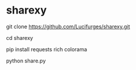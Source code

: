 # sharexy

git clone https://github.com/Lucifurges/sharexy.git

cd sharexy

pip install requests rich colorama

python share.py
